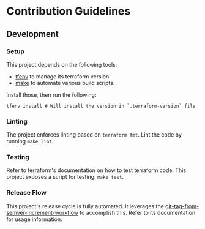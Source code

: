 # Contribution Guidelines

## Development

### Setup

This project depends on the following tools:
- [tfenv](https://github.com/tfutils/tfenv) to manage its terraform version.
- [make](https://www.gnu.org/software/make/) to automate various build scripts.

Install those, then run the following:
```shell
tfenv install # Will install the version in `.terraform-version` file
```

### Linting

The project enforces linting based on `terraform fmt`. Lint the code by running `make lint`.


### Testing

Refer to terraform's documentation on how to test terraform code. This project exposes a script for testing:
`make test`.

### Release Flow

This project's release cycle is fully automated. It leverages the [git-tag-from-semver-increment-workflow](https://github.com/infrastructure-blocks/git-tag-from-semver-increment-workflow)
to accomplish this. Refer to its documentation for usage information.
